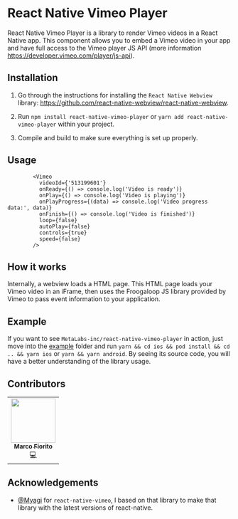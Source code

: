 # React Native Vimeo Player

React Native Vimeo Player is a library to render Vimeo videos in a React Native app.
This component allows you to embed a Vimeo video in your app and have full access to
the Vimeo player JS API (more information https://developer.vimeo.com/player/js-api).

## Installation

1. Go through the instructions for installing the
   `React Native Webview` library: https://github.com/react-native-webview/react-native-webview.

1. Run `npm install react-native-vimeo-player` or `yarn add react-native-vimeo-player` within your project.

1. Compile and build to make sure everything is set up properly.

## Usage

```
        <Vimeo
          videoId={'513199601'}
          onReady={() => console.log('Video is ready')}
          onPlay={() => console.log('Video is playing')}
          onPlayProgress={(data) => console.log('Video progress data:', data)}
          onFinish={() => console.log('Video is finished')}
          loop={false}
          autoPlay={false}
          controls={true}
          speed={false}
        />
```

## How it works

Internally, a webview loads a HTML page. This HTML page loads your
Vimeo video in an iFrame, then uses the Froogaloop JS library provided by Vimeo to pass event
information to your application.

## Example

If you want to see `MetaLabs-inc/react-native-vimeo-player` in action, just move into the [example](/example) folder and run `yarn && cd ios && pod install && cd .. && yarn ios` or `yarn && yarn android`. By seeing its source code, you will have a better understanding of the library usage.

## Contributors

<!-- ALL-CONTRIBUTORS-LIST:START - Do not remove or modify this section -->
<!-- prettier-ignore-start -->
<!-- markdownlint-disable -->
<table>
  <tr>
    <td align="center"><a href="https://github.com/Marcoo09"><img src="https://avatars.githubusercontent.com/Marcoo09" width="100px;" alt=""/><br /><sub><b>Marco Fiorito</b></sub></a><br />💻</td>
  </tr>
</table>

## Acknowledgements

- [@Myagi](https://github.com/Myagi) for `react-native-vimeo`, I based on that library to make that library with the latest versions of react-native.
